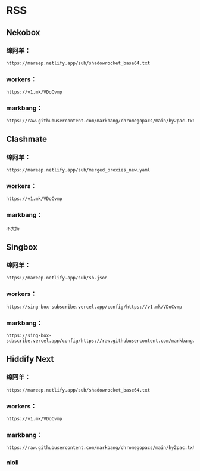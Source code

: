 # RSS

## Nekobox

### 绵阿羊：  
```
https://mareep.netlify.app/sub/shadowrocket_base64.txt
```
### workers：  
```
https://v1.mk/VDoCvmp
```
### markbang：  
```
https://raw.githubusercontent.com/markbang/chromegopacs/main/hy2pac.txt
```

## Clashmate

### 绵阿羊：  
```
https://mareep.netlify.app/sub/merged_proxies_new.yaml
```
### workers：  
```
https://v1.mk/VDoCvmp
```
### markbang：  
```
不支持
```

## Singbox

### 绵阿羊：  
```
https://mareep.netlify.app/sub/sb.json
```
### workers：  
```
https://sing-box-subscribe.vercel.app/config/https://v1.mk/VDoCvmp
```
### markbang：  
```
https://sing-box-subscribe.vercel.app/config/https://raw.githubusercontent.com/markbang/chromegopacs/main/hy2pac.txt
```

## Hiddify Next

### 绵阿羊：  
```
https://mareep.netlify.app/sub/shadowrocket_base64.txt
```
### workers：  
```
https://v1.mk/VDoCvmp
```
### markbang：  
```
https://raw.githubusercontent.com/markbang/chromegopacs/main/hy2pac.txt
```
### nloli
```
```


